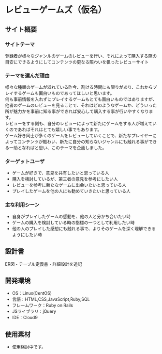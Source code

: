 # レビューゲームズ（仮名）

## サイト概要
### サイトテーマ
登録者が様々なジャンルのゲームのレビューを行い、それによって購入する際の目安にできるようにしてコンテンツの更なる賑わいを狙ったレビューサイト

### テーマを選んだ理由
様々な種類のゲームが溢れている昨今、割ける時間にも限りがあり、これからプレイするゲームも面白いものであってほしいと思います。  
何も事前情報を入れずにプレイするゲームもとても面白いものではありますが、他者のゲームのレビューを見ることで、それはどのようなゲームか、どういった所が魅力かを事前に知る事ができれば安心して購入する事が行いやすくなります。  
レビューをする側も、自分のレビューによって新たにゲームをする人が増えていくのであればそれはとても嬉しい事でもあります。  
ゲーム好き同士が多くのゲームをレビューしていくことで、新たなプレイヤーによってコンテンツが賑わい、新たに自分の知らないジャンルにも触れる事ができる一助となればと思い、このテーマを企画しました。

### ターゲットユーザ
- ゲームが好きで、意見を共有したいと思っている人
- 購入を検討しているが、第三者の意見を参考にしたい人
- レビューを参考に新たなゲームに出会いたいと思っている人
- プレイしたゲームを他の人にも勧めていきたいと思っている人

### 主な利用シーン
- 自身がプレイしたゲームの感動を、他の人と分かち合いたい時 
- ゲームの購入を検討している時の指標の一つとして利用したい時
- 他の人のプレイした感想にも触れる事で、よりそのゲームを深く理解できるようにしたい時

## 設計書
ER図・テーブル定義書・詳細設計を追記

## 開発環境
- OS：Linux(CentOS)
- 言語：HTML,CSS,JavaScript,Ruby,SQL
- フレームワーク：Ruby on Rails
- JSライブラリ：jQuery
- IDE：Cloud9

## 使用素材
<!--- 外部サービスの画像素材・音声素材を使用した場合は、必ずサービス名とURLを明記してください。-->
- 使用検討中です。
